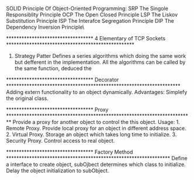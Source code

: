 SOLID Principle Of Object-Oriented Programming:
    SRP The Singole Responsiblity Principle
    OCP The Open Closed Principle
    LSP The Liskov Substitution Principle
    ISP The Interafce Segregation Principle
    DIP The Dependency Inversion Principle\
    
********************************** 4 Elementary of TCP Sockets  **************************************************
1. Strategy Patter
    Defines a series algorithms which doing the same work but defferent in the implementation. All the algorithms
        can be called by the same function, deduced the 

********************************** Decorator  ********************************************************************
    Adding extern functionality to an object dynamically.
Advantages:
    Simplefy the original class.
    
********************************** Proxy *************************************************************************
    Provide a proxy for another object to control the this object.
Usage:
    1. Remote Proxy. Provide local proxy for an object in different address space.
    2. Virtual Proxy. Storage an object which takes long time to initialize.
    3. Security Proxy. Control access to real object.
    
********************************** Factory Method ****************************************************************
    Define a interface to create object, subOjbect determines which class to initialize. Delay the object
        initialization to subObject.
    